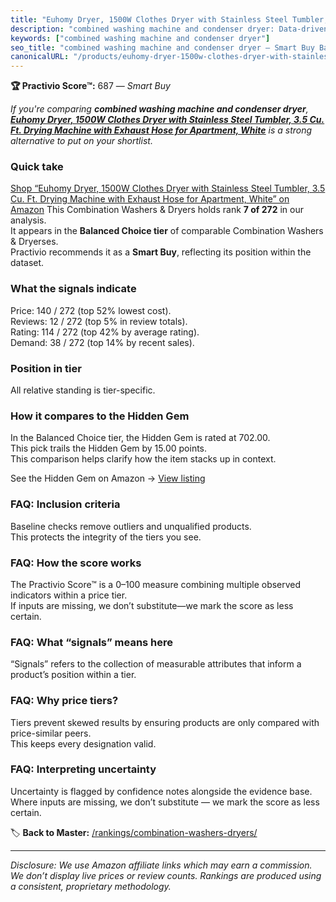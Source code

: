 ```yaml
---
title: "Euhomy Dryer, 1500W Clothes Dryer with Stainless Steel Tumbler, 3.5 Cu. Ft. Drying Machine with Exhaust Hose for Apartment, White"
description: "combined washing machine and condenser dryer: Data-driven within Balanced Choice ranking using the Practivio Score™. Positioned by quality, value, demand, find…"
keywords: ["combined washing machine and condenser dryer"]
seo_title: "combined washing machine and condenser dryer — Smart Buy Balanced Choice (2025)"
canonicalURL: "/products/euhomy-dryer-1500w-clothes-dryer-with-stainless-steel-tumbler-35-cu-ft-drying-machine-with-exhaust-hose-for-apartment-white-B0DNMJ7WCX/"
---
```


**🏆 Practivio Score™:** 687 — _Smart Buy_


*If you're comparing **combined washing machine and condenser dryer**, **[Euhomy Dryer, 1500W Clothes Dryer with Stainless Steel Tumbler, 3.5 Cu. Ft. Drying Machine with Exhaust Hose for Apartment, White](https://www.amazon.com/dp/B0DNMJ7WCX?tag=practivio-20)** is a strong alternative to put on your shortlist.*
### Quick take
[Shop “Euhomy Dryer, 1500W Clothes Dryer with Stainless Steel Tumbler, 3.5 Cu. Ft. Drying Machine with Exhaust Hose for Apartment, White” on Amazon](https://www.amazon.com/dp/B0DNMJ7WCX?tag=practivio-20)
This Combination Washers & Dryers holds rank **7 of 272** in our analysis.  
It appears in the **Balanced Choice tier** of comparable Combination Washers & Dryerses.  
Practivio recommends it as a **Smart Buy**, reflecting its position within the dataset.

### What the signals indicate
Price: 140 / 272 (top 52% lowest cost).  
Reviews: 12 / 272 (top 5% in review totals).  
Rating: 114 / 272 (top 42% by average rating).  
Demand: 38 / 272 (top 14% by recent sales).

### Position in tier
All relative standing is tier-specific.

### How it compares to the Hidden Gem
In the Balanced Choice tier, the Hidden Gem is rated at 702.00.  
This pick trails the Hidden Gem by 15.00 points.  
This comparison helps clarify how the item stacks up in context.  

See the Hidden Gem on Amazon → [View listing](https://www.amazon.com/dp/B0D4282T95?tag=practivio-20)

### FAQ: Inclusion criteria
Baseline checks remove outliers and unqualified products.  
This protects the integrity of the tiers you see.

### FAQ: How the score works
The Practivio Score™ is a 0–100 measure combining multiple observed indicators within a price tier.  
If inputs are missing, we don’t substitute—we mark the score as less certain.

### FAQ: What “signals” means here
“Signals” refers to the collection of measurable attributes that inform a product’s position within a tier.

### FAQ: Why price tiers?
Tiers prevent skewed results by ensuring products are only compared with price-similar peers.  
This keeps every designation valid.

### FAQ: Interpreting uncertainty
Uncertainty is flagged by confidence notes alongside the evidence base.  
Where inputs are missing, we don’t substitute — we mark the score as less certain.


🏷️ **Back to Master:** [/rankings/combination-washers-dryers/](/rankings/combination-washers-dryers/)

---
_Disclosure: We use Amazon affiliate links which may earn a commission. We don’t display live prices or review counts. Rankings are produced using a consistent, proprietary methodology._
